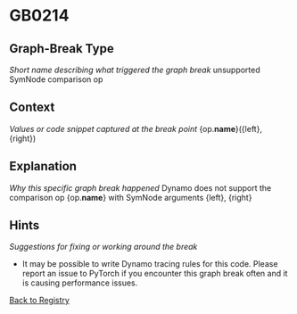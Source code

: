 # GB0214

## Graph-Break Type
*Short name describing what triggered the graph break*
unsupported SymNode comparison op

## Context
*Values or code snippet captured at the break point*
{op.__name__}({left}, {right})

## Explanation
*Why this specific graph break happened*
Dynamo does not support the comparison op {op.__name__} with SymNode arguments {left}, {right}

## Hints
*Suggestions for fixing or working around the break*
- It may be possible to write Dynamo tracing rules for this code. Please report an issue to PyTorch if you encounter this graph break often and it is causing performance issues.



[Back to Registry](../index.md)
